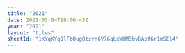 ```yaml
---
title: "2021"
date: 2021-03-04T18:00:43Z
year: "2021"
layout: "tiles"
sheetId: "1KYqKYq0lFbQug8tzrn6V76qLxWHM3bvBApf6r1mSEl4"
---
```

